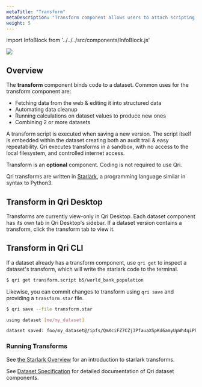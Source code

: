 ```yaml
---
metaTitle: "Transform"
metaDescription: "Transform component allows users to attach scripting to Qri datasets."
weight: 5
---
```


import InfoBlock from '../../../src/components/InfoBlock.js'

<img src="/img/components_transform.png" />

## Overview

The __transform__ component binds code to a dataset. Common uses for the transform component are:

* Fetching data from the web & editing it into structured data
* Automating data cleanup
* Running calculations on dataset values to produce new ones
* Combining 2 or more datasets

A transform script is executed when saving a new version. The script itself is embedded within the dataset creating both an audit trail & easy repeatability. Qri executes transforms in a sandbox, with no access to the local filesystem, and controlled internet access.

<InfoBlock>
  Transform is an <strong>optional</strong> component. Coding is not required to use Qri.
</InfoBlock>

Qri transforms are written in [Starlark](https://docs.bazel.build/versions/master/skylark/language.html), a programming language similar in syntax to Python3.

## Transform in Qri Desktop

Transforms are currently view-only in Qri Desktop.  Each dataset component has its own tab in Qri Desktop's sidebar.  If a dataset version contains a transform, click the transform tab to view it.

## Transform in Qri CLI

If a dataset already has a transform component, use `qri get` to inspect a dataset's transform, which will write the starlark code to the terminal.

```bash
$ qri get transform.script b5/world_bank_population
```

Likewise, you can commit changes to transform using `qri save` and providing a `transform.star` file.

```bash
$ qri save --file transform.star

using dataset [me/my_dataset]

dataset saved: foo/my_dataset@/ipfs/QmXciFZ7CZj3PfauaXSpKd6amyUpWh4qiPhPGywFbzjhWa
```

### Running Transforms

See [the Starlark Overview](/docs/transforms/overview) for an introduction to starlark transforms.

<InfoBlock>
  See <a href="/docs/reference/dataset-specification/">Dataset Specification</a> for detailed documentation of Qri dataset components.
</InfoBlock>
